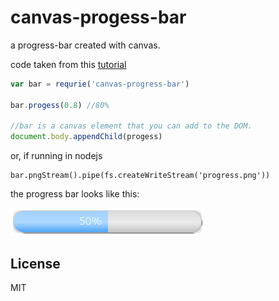 # canvas-progess-bar

a progress-bar created with canvas.

code taken from this [tutorial](http://www.splashnology.com/article/how-to-create-a-progress-bar-with-html5-canvas/478/)

``` js
var bar = requrie('canvas-progress-bar')

bar.progess(0.8) //80%

//bar is a canvas element that you can add to the DOM.
document.body.appendChild(progess)
```
or, if running in nodejs

```
bar.pngStream().pipe(fs.createWriteStream('progress.png'))
```

the progress bar looks like this:

![50%](https://github.com/dominictarr/canvas-progess-bar/blob/master/progress.png)


## License

MIT
